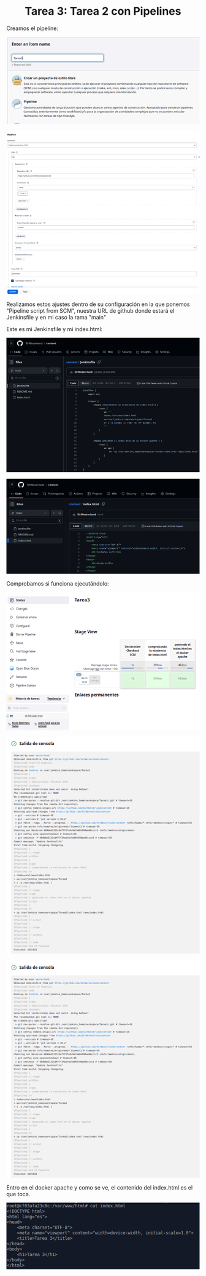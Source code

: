 # <center>Tarea 3: Tarea 2 con Pipelines</center>

<p>Creamos el pipeline:</p>

<p align="center"> <img src="./cap1.png"></p>
<p align="center"> <img src="./cap2.png"></p>


<p>Realizamos estos ajustes dentro de su configuración en la que ponemos "Pipeline script from SCM", nuestra URL de github donde estará el Jenkinsfile y en mi caso la rama "main"</p>

<p>Este es mi Jenkinsfile y mi index.html:</p>

<p align="center"> <img src="./cap6.png"></p>
<p align="center"> <img src="./cap7.png"></p>

<p>Comprobamos si funciona ejecutándolo:</p>

<p align="center"> <img src="./cap3.png"></p>
<p align="center"> <img src="./cap5.png"></p>

<p align="center"> <img src="./cap5.png"></p>

<p>Entro en el docker apache y como se ve, el contenido del index.html es el que toca.</p>

<p align="center"> <img src="./cap4.png"></p>